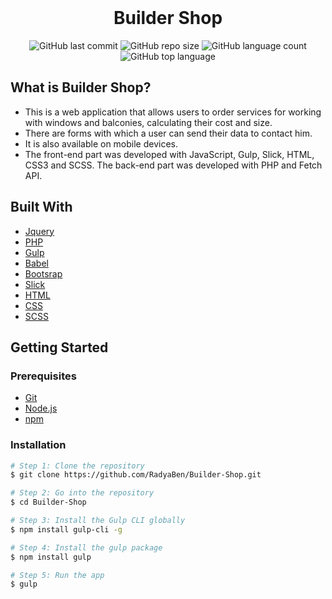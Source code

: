 <div align='center'>
  <br>
  <h1>Builder Shop</h1>
</div>

<!-- PROJECT SHIELDS -->
<div align='center'>

![GitHub last commit](https://img.shields.io/github/last-commit/RadyaBen/Builder-Shop?style=plastic)
![GitHub repo size](https://img.shields.io/github/repo-size/RadyaBen/Builder-Shop?style=plastic)
![GitHub language count](https://img.shields.io/github/languages/count/RadyaBen/Builder-Shop?style=plastic)
![GitHub top language](https://img.shields.io/github/languages/top/RadyaBen/Builder-Shop?style=plastic)

</div>

<!-- ABOUT THE PROJECT -->
## What is Builder Shop?
* This is a web application that allows users to order services for working with windows and balconies, calculating their cost and size.
* There are forms with which a user can send their data to contact him.
* It is also available on mobile devices.
* The front-end part was developed with JavaScript, Gulp, Slick, HTML, CSS3 and SCSS. The back-end part was developed with PHP and Fetch API.

## Built With

* [Jquery](https://jquery.com/)
* [PHP](https://www.php.net/)
* [Gulp](https://gulpjs.com/)
* [Babel](https://babeljs.io/)
* [Bootsrap](https://getbootstrap.com/)
* [Slick](https://kenwheeler.github.io/slick/)
* [HTML](https://developer.mozilla.org/en-US/docs/Web/HTML)
* [CSS](https://developer.mozilla.org/en-US/docs/Web/CSS)
* [SCSS](https://sass-lang.com/) 

<!-- GETTING STARTED -->
## Getting Started

### Prerequisites

* [Git](https://git-scm.com)
* [Node.js](https://nodejs.org/en/download/)
* [npm](http://npmjs.com)

### Installation

```sh
# Step 1: Clone the repository
$ git clone https://github.com/RadyaBen/Builder-Shop.git

# Step 2: Go into the repository 
$ cd Builder-Shop

# Step 3: Install the Gulp CLI globally
$ npm install gulp-cli -g

# Step 4: Install the gulp package
$ npm install gulp

# Step 5: Run the app 
$ gulp
```
